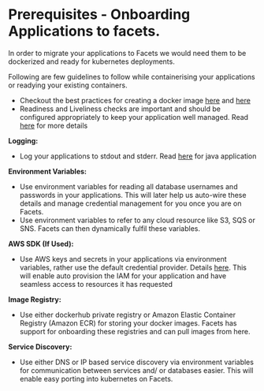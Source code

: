 # Prerequisites - Onboarding Applications to facets.

In order to migrate your applications to Facets we would need them to be dockerized and ready for kubernetes deployments.

Following are few guidelines to follow while containerising your applications or readying your existing containers.

- Checkout the best practices for creating a docker image [here](https://cloud.google.com/solutions/best-practices-for-building-containers) and [here](https://docs.docker.com/develop/dev-best-practices/)
- Readiness and Liveliness checks are important and should be configured appropriately to keep your application well managed. Read [here](https://cloud.google.com/blog/products/containers-kubernetes/kubernetes-best-practices-setting-up-health-checks-with-readiness-and-liveness-probes) for more details

**Logging:**
 - Log your applications to stdout and stderr. Read [here](https://howtodoinjava.com/log4j/log4j-console-appender-example/) for java application

**Environment Variables:**
 - Use environment variables for reading all database usernames and passwords in your applications. This will later help us auto-wire these details and manage credential management for you once you are on Facets.
 - Use environment variables to refer to any cloud resource like S3, SQS or SNS. Facets can then dynamically fulfil these variables.

**AWS SDK (If Used):**
 - Use AWS keys and secrets in your applications via environment variables, rather use the default credential provider. Details [here](https://docs.aws.amazon.com/sdk-for-java/v1/developer-guide/credentials.html). This will enable auto provision the IAM for your application and have seamless access to resources it has requested

**Image Registry:**
 - Use either dockerhub private registry or Amazon Elastic Container Registry (Amazon ECR) for storing your docker images. Facets has support for onboarding these registries and can pull images from here.

**Service Discovery:**
 - Use either DNS or IP based service discovery via environment variables for communication between services and/ or databases easier. This will enable easy porting into kubernetes on Facets.